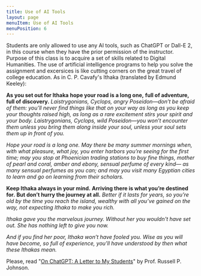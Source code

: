 ```yaml
---
title: Use of AI Tools
layout: page
menuItem: Use of AI Tools
menuPosition: 6
---
```


Students are only allowed to use any AI tools, such as ChatGPT or Dall-E 2, in this course when they have the prior permission of the instructor. Purpose of this class is to acquire a set of skills related to Digital Humanities. The use of artificial intelligence programs to help you solve the assignment and excersices is like cutting corners on the great travel of college education. As in C. P. Cavafy's Ithaka (translated by Edmund Keeley):

__As you set out for Ithaka__
__hope your road is a long one,__
__full of adventure, full of discovery.__
_Laistrygonians, Cyclops,_
_angry Poseidon—don’t be afraid of them:_
_you’ll never find things like that on your way_
_as long as you keep your thoughts raised high,_
_as long as a rare excitement_
_stirs your spirit and your body._
_Laistrygonians, Cyclops,_
_wild Poseidon—you won’t encounter them_
_unless you bring them along inside your soul,_
_unless your soul sets them up in front of you._

_Hope your road is a long one._
_May there be many summer mornings when,_
_with what pleasure, what joy,_
_you enter harbors you’re seeing for the first time;_
_may you stop at Phoenician trading stations_
_to buy fine things,_
_mother of pearl and coral, amber and ebony,_
_sensual perfume of every kind—_
_as many sensual perfumes as you can;_
_and may you visit many Egyptian cities_
_to learn and go on learning from their scholars._

__Keep Ithaka always in your mind.__
__Arriving there is what you’re destined for.__
__But don’t hurry the journey at all.__
_Better if it lasts for years,_
_so you’re old by the time you reach the island,_
_wealthy with all you’ve gained on the way,_
_not expecting Ithaka to make you rich._

_Ithaka gave you the marvelous journey._
_Without her you wouldn't have set out._
_She has nothing left to give you now._

_And if you find her poor, Ithaka won’t have fooled you._
_Wise as you will have become, so full of experience,_
_you’ll have understood by then what these Ithakas mean._

Please, read "[On ChatGPT: A Letter to My Students](https://divinity.uchicago.edu/sightings/articles/chatgpt-letter-my-students)" by Prof. Russell P. Johnson.